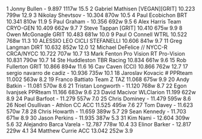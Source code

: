   1  Jonny Bullen  -  9.897    1117w  15.5
  2  Gabriel Mathisen  [VEGAN][GRIT]  10.223    799w  12.9
  3  Nikolay Shevtsov  -  10.304    870w  10.5
  4  Paul Ecobichon  BRT  10.341    810w  11.9
  5  Paul Graham  -  10.356    692w  9.5
  6  Alex Harris  Team CRYO-GEN  10.409    662w  9.7
  7  Steve Tappan  [GRIT]  10.410    675w  9.9
  8  Owen McGonagle  GRIT  10.483    681w  10.0
  9  Paul O Connell  WTRL  10.522    768w  11.3
 10  ALESSIO LEO  CICLI STEFANELLI  10.606    841w  9.7
 11  Greg Langman  DIRT  10.632    852w  12.0
 12  Michael DeFelice // NYCC-R  CRCA/NYCC  10.722    707w  10.7
 13  Mark Fenton Pro Vision RT  Pro-Vision  10.831    790w  10.7
 14  Ste Huddleston  TBR Racing  10.834    661w  9.6
 15  Rob Fullerton  GRIT  10.866    894w  11.6
 16  Cav Caven  (CCI)    10.866    762w  12.7
 17  sergio navarro de cadiz  -  10.936    735w  10.1
 18  Jaroslav Kovacic #  PPRteam  11.002    563w  8.2
 19  Franco Battiato  Team Z TAZ  11.068    675w  9.9
 20  Andy Batkin  -  11.081    570w  8.6
 21  Tristan Longworth  -  11.120    768w  8.7
 22  Egon Ivanjsek  PPRteam  11.166    683w  9.6
 23  David Macivor  WLClarion  11.199    622w  8.9
 24  Paul Barfoot  -  11.279    557w  7.0
 25  Chris Dominey  -  11.479    595w  8.6
 26  Noel Osullivan - Athlon CC  ACC  11.525    495w  7.6
 27  Tom Davey  -  11.623    570w  7.8
 28  Chris Howarth  -  11.659    389w  5.7
 29  Sean Kennedy  -  11.703    671w  8.9
 30  Jason Perkins  -  11.935    387w  5.3
 31  Kim Nami  -  12.604    309w  5.6
 32  Alejandro Barca Varela  -  12.787    778w  10.4
 33  Elinor Barker  -  12.817    229w  4.1
 34  Matthew Currie  ACC  13.042    252w  3.9
